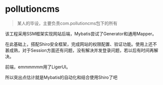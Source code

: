 # pollutioncms
> 某人的毕设，主要负责com.pollutioncms包下的所有

该工程采用SSM框架实现网站后端，Mybatis尝试了Generator和通用Mapper。

在此基础上，搭配Shiro安全框架，完成网站的权限配置、验证功能。使用上还不甚成熟，对于Session方面还有问题，没有解决并发登录问题，若以后有时间再解决。

前端，emmmmmm用了LigerUI。

所以突出点估计就是Mybatis的自动化和结合使用Shiro了吧
